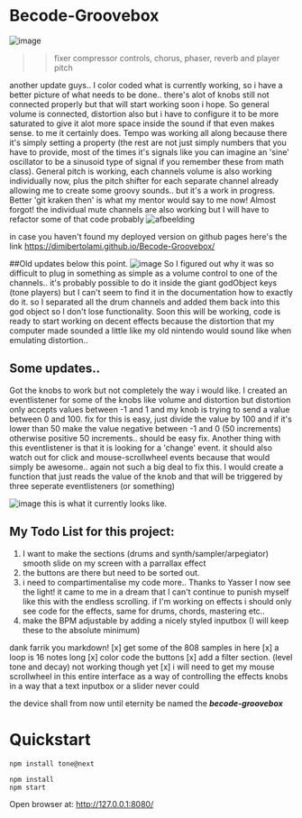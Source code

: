 # Becode-Groovebox
![image](https://user-images.githubusercontent.com/77209365/192674976-e19b57fd-bb0c-4f15-8f55-e480f1b41f74.png)
>> fixer compressor controls, chorus, phaser, reverb and player pitch

another update guys.. I color coded what is currently working, so i have a better picture of what needs to be done.. there's alot of knobs still not connected properly but that will start working soon i hope. So general volume is connected, distortion also but i have to configure it to be more saturated to give it alot more space inside the sound if that even makes sense. to me it certainly does. Tempo was working all along because there it's simply setting a property (the rest are not just simply numbers that you have to provide, most of the times it's signals like you can imagine an 'sine' oscillator to be a sinusoid type of signal if you remember these from math class). General pitch is working, each channels volume is also working individually now, plus the pitch shifter for each separate channel already allowing me to create some groovy sounds.. but it's a work in progress. Better 'git kraken then' is what my mentor would say to me now! Almost forgot! the individual mute channels are also working but I will have to refactor some of that code probably
![afbeelding](https://user-images.githubusercontent.com/77209365/191276319-343763a1-8791-45ac-99b3-d31232bac93d.png)

in case you haven't found my deployed version on github pages here's the link
https://dimibertolami.github.io/Becode-Groovebox/

##Old updates below this point.
![image](https://user-images.githubusercontent.com/77209365/182308272-ac8c48cf-44c5-4706-b2dc-e97eda751f95.png)
So I figured out why it was so difficult to plug in something as simple as a volume control to one of the channels.. it's probably possible to do it inside the giant godObject keys (tone players) but I can't seem to find it in the documentation how to exactly do it. so I separated all the drum channels and added them back into this god object so I don't lose functionality. Soon this will be working, code is ready to start working on decent effects because the distortion that my computer made sounded a little like my old nintendo would sound like when emulating distortion.. 

## Some updates.. 
Got the knobs to work but not completely the way i would like. I created an eventlistener for some of the knobs like volume and distortion but distortion only accepts values between -1 and 1 and my knob is trying to send a value between 0 and 100. fix for this is easy, just divide the value by 100 and if it's lower than 50 make the value negative between -1 and 0 (50 increments) otherwise positive 50 increments.. should be easy fix.
Another thing with this eventlistener is that it is looking for a 'change' event. it should also watch out for click and mouse-scrollwheel events because that would simply be awesome.. again not such a big deal to fix this. I would create a function that just reads the value of the knob and that will be triggered by three seperate eventlisteners (or something)

![image](https://user-images.githubusercontent.com/77209365/179683868-192c1c7d-b1bd-4bb9-9c65-76d7bcd0d0b6.png)
this is what it currently looks like.

## My Todo List for this project:

1. I want to make the sections (drums and synth/sampler/arpegiator) smooth slide on my screen with a parrallax effect
2. the buttons are there but need to be sorted out. 
3. i need to compartimentalise my code more.. Thanks to Yasser I now see the light! it came to me in a dream that I can't continue to punish myself like this with the endless scrolling. if I'm working on effects i should only see code for the effects, same for drums, chords, mastering etc.. 
4. make the BPM adjustable by adding a nicely styled inputbox (I will keep these to the absolute minimum)

dank farrik you markdown!
[x] get some of the 808 samples in here
[x] a loop is 16 notes long
[x] color code the buttons
[x] add a filter section. (level tone and decay) not working though yet
[x] i will need to get my mouse scrollwheel in this entire interface as a way of controlling the effects knobs in a way that a text inputbox or a slider never could


the device shall from now until eternity be named the ***becode-groovebox***


# Quickstart

```
npm install tone@next

npm install
npm start
```

Open browser at: http://127.0.0.1:8080/

